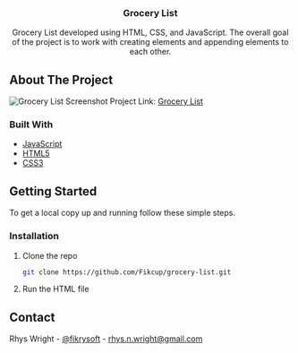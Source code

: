 <!-- PROJECT LOGO -->
<br />
<p align="center">
  <h3 align="center">Grocery List</h3>

  <p align="center">
    Grocery List developed using HTML, CSS, and JavaScript. The overall goal of the project is to work with creating elements and appending elements to each other.
    <br />
  </p>
</p>


<!-- ABOUT THE PROJECT -->
## About The Project

![Grocery List Screenshot](https://media.discordapp.net/attachments/810364865419673631/851521125153243237/unknown.png?width=960&height=520)
Project Link: [Grocery List](https://fikcup.github.io/grocery-list/)


### Built With

* [JavaScript](https://www.javascript.com/)
* [HTML5](https://developer.mozilla.org/en-US/docs/Web/HTML)
* [CSS3](https://developer.mozilla.org/en-US/docs/Web/CSS)



<!-- GETTING STARTED -->
## Getting Started

To get a local copy up and running follow these simple steps.

### Installation

1. Clone the repo
   ```sh
   git clone https://github.com/Fikcup/grocery-list.git
   ```
2. Run the HTML file


<!-- CONTACT -->
## Contact

Rhys Wright - [@fikrysoft](https://twitter.com/fikrysoft) - rhys.n.wright@gmail.com